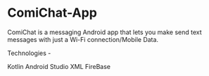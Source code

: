 # ComiChat-App
ComiChat is a messaging Android app that lets you make send text messages with just a Wi-Fi connection/Mobile Data.

Technologies - 

Kotlin
Android Studio
XML
FireBase

